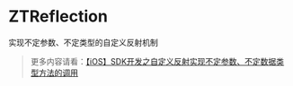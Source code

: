 # ZTReflection
实现不定参数、不定类型的自定义反射机制

>更多内容请看：[【iOS】SDK开发之自定义反射实现不定参数、不定数据类型方法的调用](https://www.jianshu.com/p/78b96962f81e)
